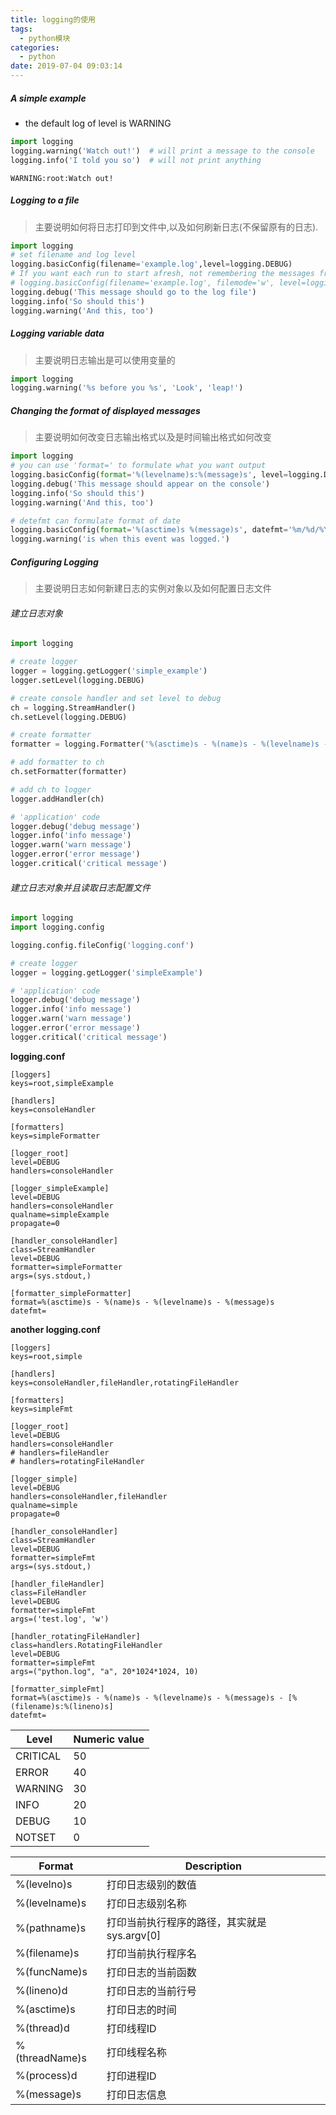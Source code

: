 ```yaml
---
title: logging的使用
tags:
  - python模块
categories:
  - python
date: 2019-07-04 09:03:14
---
```


##### A simple example

- the default log of level is WARNING
```python
import logging
logging.warning('Watch out!')  # will print a message to the console
logging.info('I told you so')  # will not print anything
```

```
WARNING:root:Watch out!
```
##### Logging to a file

> 主要说明如何将日志打印到文件中,以及如何刷新日志(不保留原有的日志). 

```python
import logging
# set filename and log level
logging.basicConfig(filename='example.log',level=logging.DEBUG)
# If you want each run to start afresh, not remembering the messages from earlier runs, you can specify the filemode argument, 
# logging.basicConfig(filename='example.log', filemode='w', level=logging.DEBUG)
logging.debug('This message should go to the log file')
logging.info('So should this')
logging.warning('And this, too')
```

##### Logging variable data
> 主要说明日志输出是可以使用变量的

```python
import logging
logging.warning('%s before you %s', 'Look', 'leap!')
```

##### Changing the format of displayed messages

> 主要说明如何改变日志输出格式以及是时间输出格式如何改变

```python
import logging
# you can use 'format=' to formulate what you want output
logging.basicConfig(format='%(levelname)s:%(message)s', level=logging.DEBUG)
logging.debug('This message should appear on the console')
logging.info('So should this')
logging.warning('And this, too')

# detefmt can formulate format of date
logging.basicConfig(format='%(asctime)s %(message)s', datefmt='%m/%d/%Y %I:%M:%S %p')
logging.warning('is when this event was logged.')
```

##### Configuring Logging

> 主要说明日志如何新建日志的实例对象以及如何配置日志文件

###### 建立日志对象
```python
import logging

# create logger
logger = logging.getLogger('simple_example')
logger.setLevel(logging.DEBUG)

# create console handler and set level to debug
ch = logging.StreamHandler()
ch.setLevel(logging.DEBUG)

# create formatter
formatter = logging.Formatter('%(asctime)s - %(name)s - %(levelname)s - %(message)s')

# add formatter to ch
ch.setFormatter(formatter)

# add ch to logger
logger.addHandler(ch)

# 'application' code
logger.debug('debug message')
logger.info('info message')
logger.warn('warn message')
logger.error('error message')
logger.critical('critical message')
```

###### 建立日志对象并且读取日志配置文件

```python
import logging
import logging.config

logging.config.fileConfig('logging.conf')

# create logger
logger = logging.getLogger('simpleExample')

# 'application' code
logger.debug('debug message')
logger.info('info message')
logger.warn('warn message')
logger.error('error message')
logger.critical('critical message')
```
**logging.conf**
```
[loggers]
keys=root,simpleExample

[handlers]
keys=consoleHandler

[formatters]
keys=simpleFormatter

[logger_root]
level=DEBUG
handlers=consoleHandler

[logger_simpleExample]
level=DEBUG
handlers=consoleHandler
qualname=simpleExample
propagate=0

[handler_consoleHandler]
class=StreamHandler
level=DEBUG
formatter=simpleFormatter
args=(sys.stdout,)

[formatter_simpleFormatter]
format=%(asctime)s - %(name)s - %(levelname)s - %(message)s
datefmt=
```
**another logging.conf**
```
[loggers]
keys=root,simple

[handlers]
keys=consoleHandler,fileHandler,rotatingFileHandler

[formatters]
keys=simpleFmt

[logger_root]
level=DEBUG
handlers=consoleHandler
# handlers=fileHandler
# handlers=rotatingFileHandler

[logger_simple]
level=DEBUG
handlers=consoleHandler,fileHandler
qualname=simple
propagate=0

[handler_consoleHandler]
class=StreamHandler
level=DEBUG
formatter=simpleFmt
args=(sys.stdout,)

[handler_fileHandler]
class=FileHandler
level=DEBUG
formatter=simpleFmt
args=('test.log', 'w')

[handler_rotatingFileHandler]
class=handlers.RotatingFileHandler
level=DEBUG
formatter=simpleFmt
args=("python.log", "a", 20*1024*1024, 10)

[formatter_simpleFmt]
format=%(asctime)s - %(name)s - %(levelname)s - %(message)s - [%(filename)s:%(lineno)s]
datefmt=
```


















Level | Numeric value
---|---
CRITICAL | 50
ERROR | 40
WARNING | 30
INFO | 20
DEBUG | 10
NOTSET | 0


Format | Description
---|---
%(levelno)s | 打印日志级别的数值
%(levelname)s | 打印日志级别名称
%(pathname)s | 打印当前执行程序的路径，其实就是sys.argv[0]
%(filename)s | 打印当前执行程序名
%(funcName)s | 打印日志的当前函数
%(lineno)d | 打印日志的当前行号
%(asctime)s | 打印日志的时间
%(thread)d | 打印线程ID
%(threadName)s | 打印线程名称
%(process)d | 打印进程ID
%(message)s | 打印日志信息
















